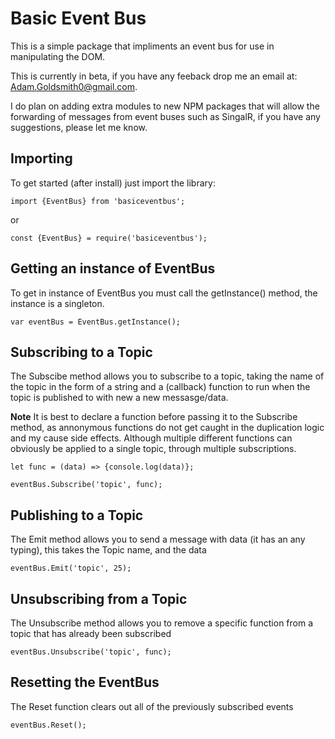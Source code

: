 # Basic Event Bus

This is a simple package that impliments an event bus for use in manipulating the DOM.

This is currently in beta, if you have any feeback drop me an email at: Adam.Goldsmith0@gmail.com.

I do plan on adding extra modules to new NPM packages that will allow the forwarding of messages from event buses such as SingalR, if you have any suggestions, please let me know.

## Importing

To get started (after install) just import the library:

```
import {EventBus} from 'basiceventbus';
```
or
```
const {EventBus} = require('basiceventbus');
```

## Getting an instance of EventBus

To get in instance of EventBus you must call the getInstance() method, the instance is a singleton.

```
var eventBus = EventBus.getInstance();
```

## Subscribing to a Topic

The Subscibe method allows you to subscribe to a topic, taking the name of the topic in the form of a string and a (callback) function to run when the topic is published to with new a new messasge/data.

**Note** It is best to declare a function before passing it to the Subscribe method, as annonymous functions do not get caught in the duplication logic and my cause side effects. Although multiple different functions can obviously be applied to a single topic, through multiple subscriptions.

```
let func = (data) => {console.log(data)};

eventBus.Subscribe('topic', func);
```

## Publishing to a Topic

The Emit method allows you to send a message with data (it has an any typing), this takes the Topic name, and the data

```
eventBus.Emit('topic', 25);
```

## Unsubscribing from a Topic

The Unsubscribe method allows you to remove a specific function from a topic that has already been subscribed

```
eventBus.Unsubscribe('topic', func);
```

## Resetting the EventBus

The Reset function clears out all of the previously subscribed events

```
eventBus.Reset();
```